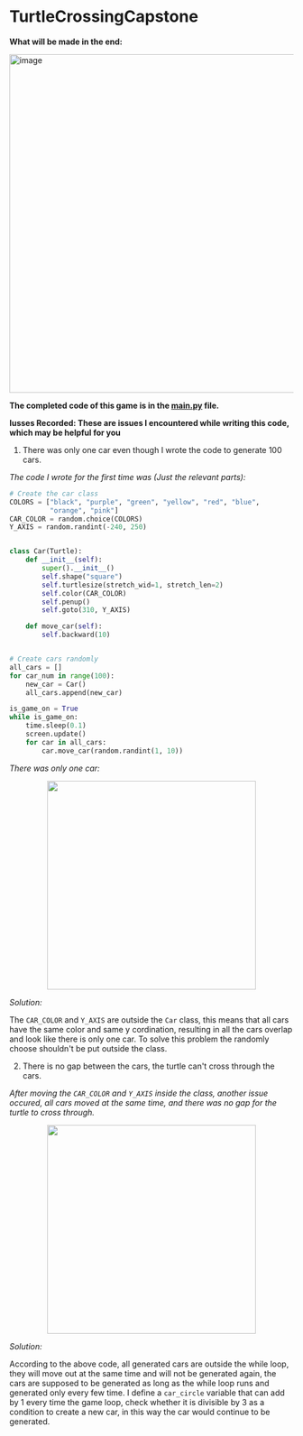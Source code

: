 # TurtleCrossingCapstone

**What will be made in the end:**  

[<img width="600" alt="image" src="https://github.com/ShiyuFan0820/TurtleCrossingCapstone/assets/149340606/bb557dc2-e3e1-462d-8366-5f30176cd992">](https://youtu.be/enM9rD_ZgRo)

**The completed code of this game is in the [main.py](https://github.com/ShiyuFan0820/TurtleCrossingCapstone/blob/main/main.py) file.**

**Iusses Recorded: These are issues I encountered while writing this code, which may be helpful for you**

1. There was only one car even though I wrote the code to generate 100 cars.

_The code I wrote for the first time was (Just the relevant parts):_
```py
# Create the car class
COLORS = ["black", "purple", "green", "yellow", "red", "blue",
          "orange", "pink"]
CAR_COLOR = random.choice(COLORS)
Y_AXIS = random.randint(-240, 250)


class Car(Turtle):
    def __init__(self):
        super().__init__()
        self.shape("square")
        self.turtlesize(stretch_wid=1, stretch_len=2)
        self.color(CAR_COLOR)
        self.penup()
        self.goto(310, Y_AXIS)

    def move_car(self):
        self.backward(10)


# Create cars randomly
all_cars = []
for car_num in range(100):
    new_car = Car()
    all_cars.append(new_car)

is_game_on = True
while is_game_on:
    time.sleep(0.1)
    screen.update()
    for car in all_cars:
        car.move_car(random.randint(1, 10))

```
_There was only one car:_

<div align=center>
<img src="https://github.com/ShiyuFan0820/PythonLearningNote/assets/149340606/c9995407-5f55-4532-b637-44c5743ffaf8" width=370>
</div>

_Solution:_

The `CAR_COLOR` and `Y_AXIS` are outside the `Car` class, this means that all cars have the same color and same y cordination, resulting in all the cars overlap and look like there is only one car. To solve this problem the randomly choose shouldn't be put outside the class.

2. There is no gap between the cars, the turtle can't cross through the cars.

_After moving the `CAR_COLOR` and `Y_AXIS` inside the class, another issue occured, all cars moved at the same time, and there was no gap for the turtle to cross through._

<div align=center>
<img src="https://github.com/ShiyuFan0820/PythonLearningNote/assets/149340606/6e8a9a60-c375-4b54-9601-10c15c71a3b7" width=370>
</div>

_Solution:_

According to the above code, all generated cars are outside the while loop, they will move out at the same time and will not be generated again, the cars are supposed to be generated as long as the while loop runs and generated only every few time. I define a `car_circle` variable that can add by 1 every time the game loop, check whether it is divisible by 3 as a condition to create a new car, in this way the car would continue to be generated.

